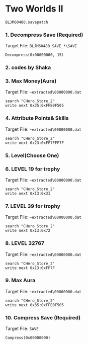 #  Two Worlds II 

`BLJM60480.savepatch`

### 1. Decompress Save (Required)

Target File: `BLJM60480_SAVE_*\SAVE`

```
Decompress(0x00000000, 15)
```

### 2. codes by Shaka
### 3. Max Money(Aura)

Target File: `~extracted\00000000.dat`

```
search "CHero_Store_2"
write next 0x35:0xFFE0F505
```

### 4. Attribute Points& Skills

Target File: `~extracted\00000000.dat`

```
search "CHero_Store_2"
write next 0x23:0xFF7FFF7F
```

### 5. Level(Choose One)
### 6. LEVEL 19 for trophy

Target File: `~extracted\00000000.dat`

```
search "CHero_Store_2"
write next 0x13:0x31
```

### 7. LEVEL 39 for trophy

Target File: `~extracted\00000000.dat`

```
search "CHero_Store_2"
write next 0x13:0x72
```

### 8. LEVEL 32767

Target File: `~extracted\00000000.dat`

```
search "CHero_Store_2"
write next 0x13:0xFF7F
```

### 9. Max Aura

Target File: `~extracted\00000000.dat`

```
search "CHero_Store_2"
write next 0x35:0xFFE0F505
```

### 10. Compress Save (Required)

Target File: `SAVE`

```
Compress(0x00000000)
```

